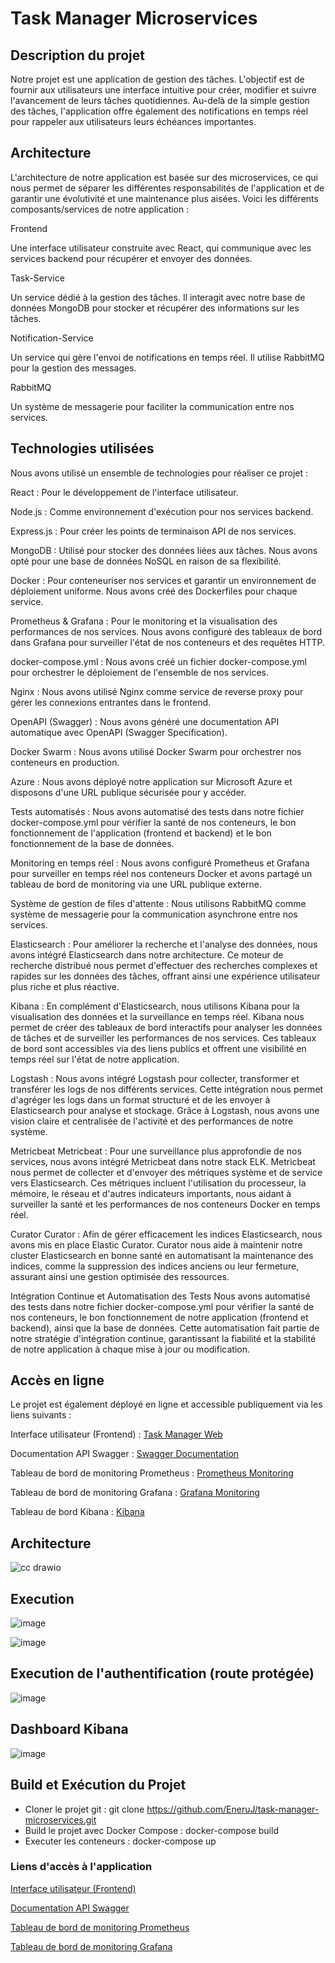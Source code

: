 # Task Manager Microservices

## Description du projet

Notre projet est une application de gestion des tâches. L'objectif est de fournir aux utilisateurs une interface intuitive pour créer, modifier et suivre l'avancement de leurs tâches quotidiennes. Au-delà de la simple gestion des tâches, l'application offre également des notifications en temps réel pour rappeler aux utilisateurs leurs échéances importantes.

## Architecture

L'architecture de notre application est basée sur des microservices, ce qui nous permet de séparer les différentes responsabilités de l'application et de garantir une évolutivité et une maintenance plus aisées. Voici les différents composants/services de notre application :

Frontend

Une interface utilisateur construite avec React, qui communique avec les services backend pour récupérer et envoyer des données.

Task-Service

Un service dédié à la gestion des tâches. Il interagit avec notre base de données MongoDB pour stocker et récupérer des informations sur les tâches.

Notification-Service

Un service qui gère l'envoi de notifications en temps réel. Il utilise RabbitMQ pour la gestion des messages.

RabbitMQ

Un système de messagerie pour faciliter la communication entre nos services.

## Technologies utilisées

Nous avons utilisé un ensemble de technologies pour réaliser ce projet :

React : Pour le développement de l'interface utilisateur.

Node.js : Comme environnement d'exécution pour nos services backend.

Express.js : Pour créer les points de terminaison API de nos services.

MongoDB : Utilisé pour stocker des données liées aux tâches. Nous avons opté pour une base de données NoSQL en raison de sa flexibilité.

Docker : Pour conteneuriser nos services et garantir un environnement de déploiement uniforme. Nous avons créé des Dockerfiles pour chaque service.

Prometheus & Grafana : Pour le monitoring et la visualisation des performances de nos services. Nous avons configuré des tableaux de bord dans Grafana pour surveiller l'état de nos conteneurs et des requêtes HTTP.

docker-compose.yml : Nous avons créé un fichier docker-compose.yml pour orchestrer le déploiement de l'ensemble de nos services.

Nginx : Nous avons utilisé Nginx comme service de reverse proxy pour gérer les connexions entrantes dans le frontend.

OpenAPI (Swagger) : Nous avons généré une documentation API automatique avec OpenAPI (Swagger Specification).

Docker Swarm : Nous avons utilisé Docker Swarm pour orchestrer nos conteneurs en production.

Azure : Nous avons déployé notre application sur Microsoft Azure et disposons d'une URL publique sécurisée pour y accéder.

Tests automatisés : Nous avons automatisé des tests dans notre fichier docker-compose.yml pour vérifier la santé de nos conteneurs, le bon fonctionnement de l'application (frontend et backend) et le bon fonctionnement de la base de données.

Monitoring en temps réel : Nous avons configuré Prometheus et Grafana pour surveiller en temps réel nos conteneurs Docker et avons partagé un tableau de bord de monitoring via une URL publique externe.

Système de gestion de files d'attente : Nous utilisons RabbitMQ comme système de messagerie pour la communication asynchrone entre nos services.

Elasticsearch : Pour améliorer la recherche et l'analyse des données, nous avons intégré Elasticsearch dans notre architecture. Ce moteur de recherche distribué nous permet d'effectuer des recherches complexes et rapides sur les données des tâches, offrant ainsi une expérience utilisateur plus riche et plus réactive.

Kibana : En complément d'Elasticsearch, nous utilisons Kibana pour la visualisation des données et la surveillance en temps réel. Kibana nous permet de créer des tableaux de bord interactifs pour analyser les données de tâches et de surveiller les performances de nos services. Ces tableaux de bord sont accessibles via des liens publics et offrent une visibilité en temps réel sur l'état de notre application.

Logstash : Nous avons intégré Logstash pour collecter, transformer et transférer les logs de nos différents services. Cette intégration nous permet d'agréger les logs dans un format structuré et de les envoyer à Elasticsearch pour analyse et stockage. Grâce à Logstash, nous avons une vision claire et centralisée de l'activité et des performances de notre système.

Metricbeat
Metricbeat : Pour une surveillance plus approfondie de nos services, nous avons intégré Metricbeat dans notre stack ELK. Metricbeat nous permet de collecter et d'envoyer des métriques système et de service vers Elasticsearch. Ces métriques incluent l'utilisation du processeur, la mémoire, le réseau et d'autres indicateurs importants, nous aidant à surveiller la santé et les performances de nos conteneurs Docker en temps réel.

Curator
Curator : Afin de gérer efficacement les indices Elasticsearch, nous avons mis en place Elastic Curator. Curator nous aide à maintenir notre cluster Elasticsearch en bonne santé en automatisant la maintenance des indices, comme la suppression des indices anciens ou leur fermeture, assurant ainsi une gestion optimisée des ressources.

Intégration Continue et Automatisation des Tests
Nous avons automatisé des tests dans notre fichier docker-compose.yml pour vérifier la santé de nos conteneurs, le bon fonctionnement de notre application (frontend et backend), ainsi que la base de données. Cette automatisation fait partie de notre stratégie d'intégration continue, garantissant la fiabilité et la stabilité de notre application à chaque mise à jour ou modification.

## Accès en ligne

Le projet est également déployé en ligne et accessible publiquement via les liens suivants :

Interface utilisateur (Frontend) : [Task Manager Web](http://localhost:80/)

Documentation API Swagger : [Swagger Documentation](http://localhost:5000/api-docs/)

Tableau de bord de monitoring Prometheus : [Prometheus Monitoring](http://localhost:9090/)

Tableau de bord de monitoring Grafana : [Grafana Monitoring](http://localhost:3000/)

Tableau de bord Kibana : [Kibana](http://localhost:5601/)

## Architecture

![cc drawio](https://github.com/EneruJ/task-manager-microservices/assets/62664268/3e9c0d91-fab9-4927-a84c-cca43bc1995b)

## Execution 

![image](https://github.com/EneruJ/task-manager-microservices/assets/62664268/b7edd1ba-e460-45bb-a816-d743664933ad)

![image](https://github.com/EneruJ/task-manager-microservices/assets/62664268/05c2a90c-29da-466d-8039-b20fed275fae)

## Execution de l'authentification (route protégée)

![image](https://github.com/EneruJ/task-manager-microservices/assets/62664268/647c6139-fd38-4ee3-a104-ec3bcf7bf6d6)

## Dashboard Kibana

![image](https://github.com/EneruJ/task-manager-microservices/assets/62664268/4c833c38-711e-4b7a-865d-484ade8531c5)

## Build et Exécution du Projet

- Cloner le projet git : git clone https://github.com/EneruJ/task-manager-microservices.git
- Build le projet avec Docker Compose : docker-compose build
- Executer les conteneurs : docker-compose up

### Liens d'accès à l'application

[Interface utilisateur (Frontend)](http://localhost)

[Documentation API Swagger](http://localhost:5000/api-docs/)

[Tableau de bord de monitoring Prometheus](http://localhost:9090)

[Tableau de bord de monitoring Grafana](http://localhost:3000)

